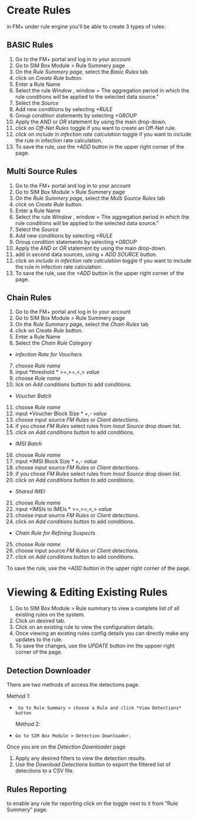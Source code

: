 # Create Rules
in FM+ under rule engine you'll be able to create 3 types of rules:

## BASIC Rules

1. Go to the FM+ portal and log in to your account
2. Go to SIM Box Module > Rule Summery page
3. On the *Rule Summery page*, select the *Basic Rules* tab
4. click on *Create Rule* button.
5. Enter a Rule Name
6. Select the rule *Window* , window = The aggregation period in which the rule conditions will be applied to the selected data source."
7. Select the *Source*
8. Add new conditions by selecting *+RULE*
9. Group condition statements by selecting *+GROUP*
10. Apply the *AND* or *OR* statement by using the main drop-down.
11. click on *Off-Net Rules* toggle if you want to create an Off-Net rule.
12. click on *include in infection rate calculation* toggle if you want to include the rule in infection rate calculation.
13. To save the rule, use the *+ADD* button in the upper right corner of the page.

## Multi Source Rules

1. Go to the FM+ portal and log in to your account
2. Go to SIM Box Module > Rule Summery page
3. On the *Rule Summery page*, select the *Multi Source Rules* tab
4. click on *Create Rule* button.
5. Enter a Rule Name
6. Select the rule *Window* , window = The aggregation period in which the rule conditions will be applied to the selected data source."
7. Select the *Source*
8. Add new conditions by selecting *+RULE*
9. Group condition statements by selecting *+GROUP*
10. Apply the *AND* or *OR* statement by using the main drop-down.
11. add in second data sources, using *+ ADD SOURCE* button.
12. click on *include in infection rate calculation* toggle if you want to include the rule in infection rate calculation.
13. To save the rule, use the *+ADD* button in the upper right corner of the page.
    
## Chain Rules

1. Go to the FM+ portal and log in to your account
2. Go to SIM Box Module > Rule Summery page
3. On the *Rule Summery page*, select the *Chain Rules* tab
4. click on *Create Rule* button.
5. Enter a Rule Name
6. Select the  *Chain Rule Category*

+ *infection Rate for Vouchers*
7. choose *Rule name*
8. input *threshold * >=,>=,<,> *value*
9. choose *Rule name*
10. lick on *Add conditions* button to add conditions.
  
+ *Voucher Batch*
11. choose *Rule name*
12. input *Voucher Block Size * +,- *value*
13. choose input source *FM Rules* or *Client detections*.
14. if you chose *FM Rules* select rules from *Inout Source* drop down list.
15. click on *Add conditions* button to add conditions.
  
+ *IMSI Batch*
16. choose *Rule name*
17. input *IMSI Block Size * +,- *value*
18. choose input source *FM Rules* or *Client detections*.
19. if you chose *FM Rules* select rules from *Inout Source* drop down list.
20. click on *Add conditions* button to add conditions.
  
+ *Shared IMEI*
21. choose *Rule name*
22. input *IMSIs to IMEIs * >=,>=,<,> *value*
23. choose input source *FM Rules* or *Client detections*.
24. click on *Add conditions* button to add conditions.
  
+ *Chain Rule for Refining Suspects*
25. choose *Rule name*
26. choose input source *FM Rules* or *Client detections*.
27. click on *Add conditions* button to add conditions.

  
To save the rule, use the *+ADD* button in the upper right corner of the page.

# Viewing & Editing Existing Rules
1. Go to SIM Box Module > Rule summary to view a complete list of all existing rules on the system.
2. Click on desired tab.
3. Click on an existing rule to view the configuration details.
4. Once viewing an existing rules config details you can directly make any updates to the rule.
5. To save the changes, use the *UPDATE* button inn the uppoer right corner of the page. 

## Detection Downloader

There are two methods of access the detections page. 

 Method 1:
-      Go to Rule Summary > choose a Rule and click *View Detections* button
  Method 2:
-     Go to SIM Box Module > Detection Downloader.

Once you are on the *Detection Downloader* page
1. Apply any desired filters to view the detection results.
2. Use the *Download Detections* button to export the filtered list of detections to a CSV file.

## Rules Reporting

to enable any rule for reporting click on the toggle next to it from "Rule Summery" page.
